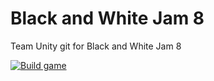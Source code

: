 # Black and White Jam 8
Team Unity git for Black and White Jam 8

[![Build game](https://github.com/InterstellarGarden/Black-and-White-Jam-8/actions/workflows/main.yml/badge.svg?branch=master)](https://github.com/InterstellarGarden/Black-and-White-Jam-8/actions/workflows/main.yml)
